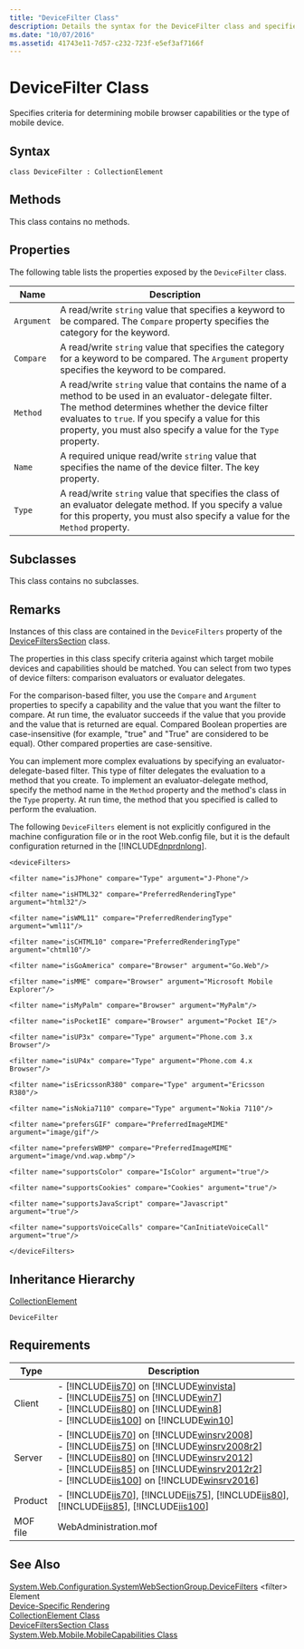 ```yaml
---
title: "DeviceFilter Class"
description: Details the syntax for the DeviceFilter class and specifies criteria for determining mobile browser capabilities or the type of mobile device.
ms.date: "10/07/2016"
ms.assetid: 41743e11-7d57-c232-723f-e5ef3af7166f
---
```

# DeviceFilter Class
Specifies criteria for determining mobile browser capabilities or the type of mobile device.  
  
## Syntax  
  
```vbs  
class DeviceFilter : CollectionElement  
```  
  
## Methods  
 This class contains no methods.  
  
## Properties  
 The following table lists the properties exposed by the `DeviceFilter` class.  
  
|Name|Description|  
|----------|-----------------|  
|`Argument`|A read/write `string` value that specifies a keyword to be compared. The `Compare` property specifies the category for the keyword.|  
|`Compare`|A read/write `string` value that specifies the category for a keyword to be compared. The `Argument` property specifies the keyword to be compared.|  
|`Method`|A read/write `string` value that contains the name of a method to be used in an evaluator-delegate filter. The method determines whether the device filter evaluates to `true`. If you specify a value for this property, you must also specify a value for the `Type` property.|  
|`Name`|A required unique read/write `string` value that specifies the name of the device filter. The key property.|  
|`Type`|A read/write `string` value that specifies the class of an evaluator delegate method. If you specify a value for this property, you must also specify a value for the `Method` property.|  
  
## Subclasses  
 This class contains no subclasses.  
  
## Remarks  
 Instances of this class are contained in the `DeviceFilters` property of the [DeviceFiltersSection](../wmi-provider/devicefilterssection-class.md) class.  
  
 The properties in this class specify criteria against which target mobile devices and capabilities should be matched. You can select from two types of device filters: comparison evaluators or evaluator delegates.  
  
 For the comparison-based filter, you use the `Compare` and `Argument` properties to specify a capability and the value that you want the filter to compare. At run time, the evaluator succeeds if the value that you provide and the value that is returned are equal. Compared Boolean properties are case-insensitive (for example, "true" and "True" are considered to be equal). Other compared properties are case-sensitive.  
  
 You can implement more complex evaluations by specifying an evaluator-delegate-based filter. This type of filter delegates the evaluation to a method that you create. To implement an evaluator-delegate method, specify the method name in the `Method` property and the method's class in the `Type` property. At run time, the method that you specified is called to perform the evaluation.  
  
 The following `DeviceFilters` element is not explicitly configured in the machine configuration file or in the root Web.config file, but it is the default configuration returned in the [!INCLUDE[dnprdnlong](../wmi-provider/includes/dnprdnlong-md.md)].  
  
 `<deviceFilters>`  
  
 `<filter name="isJPhone" compare="Type" argument="J-Phone"/>`  
  
 `<filter name="isHTML32" compare="PreferredRenderingType" argument="html32"/>`  
  
 `<filter name="isWML11" compare="PreferredRenderingType" argument="wml11"/>`  
  
 `<filter name="isCHTML10" compare="PreferredRenderingType" argument="chtml10"/>`  
  
 `<filter name="isGoAmerica" compare="Browser" argument="Go.Web"/>`  
  
 `<filter name="isMME" compare="Browser" argument="Microsoft Mobile Explorer"/>`  
  
 `<filter name="isMyPalm" compare="Browser" argument="MyPalm"/>`  
  
 `<filter name="isPocketIE" compare="Browser" argument="Pocket IE"/>`  
  
 `<filter name="isUP3x" compare="Type" argument="Phone.com 3.x Browser"/>`  
  
 `<filter name="isUP4x" compare="Type" argument="Phone.com 4.x Browser"/>`  
  
 `<filter name="isEricssonR380" compare="Type" argument="Ericsson R380"/>`  
  
 `<filter name="isNokia7110" compare="Type" argument="Nokia 7110"/>`  
  
 `<filter name="prefersGIF" compare="PreferredImageMIME" argument="image/gif"/>`  
  
 `<filter name="prefersWBMP" compare="PreferredImageMIME" argument="image/vnd.wap.wbmp"/>`  
  
 `<filter name="supportsColor" compare="IsColor" argument="true"/>`  
  
 `<filter name="supportsCookies" compare="Cookies" argument="true"/>`  
  
 `<filter name="supportsJavaScript" compare="Javascript" argument="true"/>`  
  
 `<filter name="supportsVoiceCalls" compare="CanInitiateVoiceCall" argument="true"/>`  
  
 `</deviceFilters>`  
  
## Inheritance Hierarchy  
 [CollectionElement](../wmi-provider/collectionelement-class.md)  
  
 `DeviceFilter`  
  
## Requirements  
  
|Type|Description|  
|----------|-----------------|  
|Client|-   [!INCLUDE[iis70](../wmi-provider/includes/iis70-md.md)] on [!INCLUDE[winvista](../wmi-provider/includes/winvista-md.md)]<br />-   [!INCLUDE[iis75](../wmi-provider/includes/iis75-md.md)] on [!INCLUDE[win7](../wmi-provider/includes/win7-md.md)]<br />-   [!INCLUDE[iis80](../wmi-provider/includes/iis80-md.md)] on [!INCLUDE[win8](../wmi-provider/includes/win8-md.md)]<br />-   [!INCLUDE[iis100](../wmi-provider/includes/iis100-md.md)] on [!INCLUDE[win10](../wmi-provider/includes/win10-md.md)]|  
|Server|-   [!INCLUDE[iis70](../wmi-provider/includes/iis70-md.md)] on [!INCLUDE[winsrv2008](../wmi-provider/includes/winsrv2008-md.md)]<br />-   [!INCLUDE[iis75](../wmi-provider/includes/iis75-md.md)] on [!INCLUDE[winsrv2008r2](../wmi-provider/includes/winsrv2008r2-md.md)]<br />-   [!INCLUDE[iis80](../wmi-provider/includes/iis80-md.md)] on [!INCLUDE[winsrv2012](../wmi-provider/includes/winsrv2012-md.md)]<br />-   [!INCLUDE[iis85](../wmi-provider/includes/iis85-md.md)] on [!INCLUDE[winsrv2012r2](../wmi-provider/includes/winsrv2012r2-md.md)]<br />-   [!INCLUDE[iis100](../wmi-provider/includes/iis100-md.md)] on [!INCLUDE[winsrv2016](../wmi-provider/includes/winsrv2016-md.md)]|  
|Product|-   [!INCLUDE[iis70](../wmi-provider/includes/iis70-md.md)], [!INCLUDE[iis75](../wmi-provider/includes/iis75-md.md)], [!INCLUDE[iis80](../wmi-provider/includes/iis80-md.md)], [!INCLUDE[iis85](../wmi-provider/includes/iis85-md.md)], [!INCLUDE[iis100](../wmi-provider/includes/iis100-md.md)]|  
|MOF file|WebAdministration.mof|  
  
## See Also  
 [System.Web.Configuration.SystemWebSectionGroup.DeviceFilters](/dotnet/api/system.web.configuration.systemwebsectiongroup.devicefilters)
 \<filter> Element   
 [Device-Specific Rendering](/previous-versions/aspnet/hkx121s4(v=vs.100))   
 [CollectionElement Class](../wmi-provider/collectionelement-class.md)   
 [DeviceFiltersSection Class](../wmi-provider/devicefilterssection-class.md)   
 [System.Web.Mobile.MobileCapabilities Class](/dotnet/api/system.web.mobile.mobilecapabilities)

